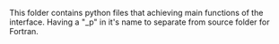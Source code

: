 This folder contains python files that achieving main functions of the interface. Having a "_p" in it's name to separate from source folder for Fortran.